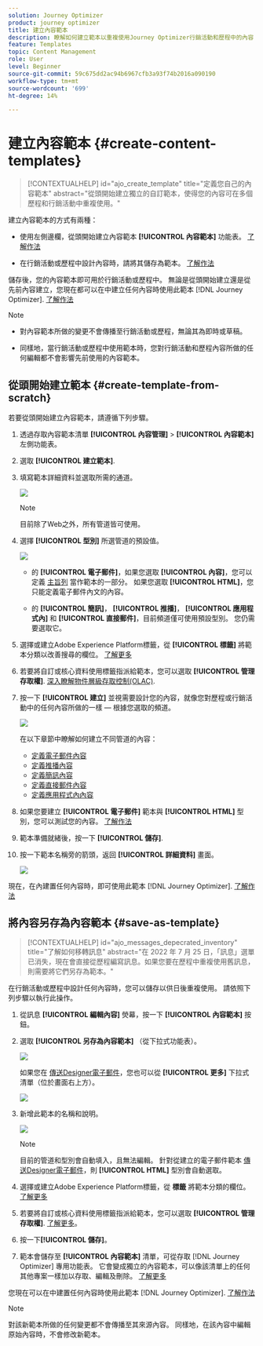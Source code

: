 ```yaml
---
solution: Journey Optimizer
product: journey optimizer
title: 建立內容範本
description: 瞭解如何建立範本以重複使用Journey Optimizer行銷活動和歷程中的內容
feature: Templates
topic: Content Management
role: User
level: Beginner
source-git-commit: 59c675dd2ac94b6967cfb3a93f74b2016a090190
workflow-type: tm+mt
source-wordcount: '699'
ht-degree: 14%

---
```



# 建立內容範本 {#create-content-templates}

>[!CONTEXTUALHELP]
>id="ajo_create_template"
>title="定義您自己的內容範本"
>abstract="從頭開始建立獨立的自訂範本，使得您的內容可在多個歷程和行銷活動中重複使用。"

建立內容範本的方式有兩種：

* 使用左側邊欄，從頭開始建立內容範本 **[!UICONTROL 內容範本]** 功能表。 [了解作法](#create-template-from-scratch)

* 在行銷活動或歷程中設計內容時，請將其儲存為範本。 [了解作法](#save-as-template)

儲存後，您的內容範本即可用於行銷活動或歷程中。 無論是從頭開始建立還是從先前內容建立，您現在都可以在中建立任何內容時使用此範本 [!DNL Journey Optimizer]. [了解作法](#use-content-templates)

>[!NOTE]
>
>* 對內容範本所做的變更不會傳播至行銷活動或歷程，無論其為即時或草稿。
>
>* 同樣地，當行銷活動或歷程中使用範本時，您對行銷活動和歷程內容所做的任何編輯都不會影響先前使用的內容範本。

## 從頭開始建立範本 {#create-template-from-scratch}

若要從頭開始建立內容範本，請遵循下列步驟。

1. 透過存取內容範本清單 **[!UICONTROL 內容管理]** > **[!UICONTROL 內容範本]** 左側功能表。

1. 選取 **[!UICONTROL 建立範本]**.

1. 填寫範本詳細資料並選取所需的通道。

   ![](assets/content-template-channels.png)

   >[!NOTE]
   >
   >目前除了Web之外，所有管道皆可使用。

1. 選擇 **[!UICONTROL 型別]** 所選管道的預設值。

   ![](assets/content-template-type.png)

   * 的 **[!UICONTROL 電子郵件]**，如果您選取 **[!UICONTROL 內容]**，您可以定義 [主旨列](../email/create-email.md#define-email-content) 當作範本的一部分。 如果您選取 **[!UICONTROL HTML]**，您只能定義電子郵件內文的內容。

   * 的 **[!UICONTROL 簡訊]**， **[!UICONTROL 推播]**， **[!UICONTROL 應用程式內]** 和 **[!UICONTROL 直接郵件]**，目前頻道僅可使用預設型別。 您仍需要選取它。

1. 選擇或建立Adobe Experience Platform標籤，從 **[!UICONTROL 標籤]** 將範本分類以改善搜尋的欄位。 [了解更多](../start/search-filter-categorize.md#tags)

1. 若要將自訂或核心資料使用標籤指派給範本，您可以選取 **[!UICONTROL 管理存取權]**. [深入瞭解物件層級存取控制(OLAC)](../administration/object-based-access.md).

1. 按一下 **[!UICONTROL 建立]** 並視需要設計您的內容，就像您對歷程或行銷活動中的任何內容所做的一樣 — 根據您選取的頻道。

   ![](assets/content-template-edition.png)

   在以下章節中瞭解如何建立不同管道的內容：
   * [定義電子郵件內容](../email/get-started-email-design.md)
   * [定義推播內容](../push/design-push.md)
   * [定義簡訊內容](../sms/create-sms.md#sms-content)
   * [定義直接郵件內容](../direct-mail/create-direct-mail.md)
   * [定義應用程式內內容](../in-app/design-in-app.md)

1. 如果您要建立 **[!UICONTROL 電子郵件]** 範本與 **[!UICONTROL HTML]** 型別，您可以測試您的內容。 [了解作法](#test-template)

1. 範本準備就緒後，按一下 **[!UICONTROL 儲存]**.

1. 按一下範本名稱旁的箭頭，返回 **[!UICONTROL 詳細資料]** 畫面。

   ![](assets/content-template-back.png)

現在，在內建置任何內容時，即可使用此範本 [!DNL Journey Optimizer]. [了解作法](#use-content-templates)

## 將內容另存為內容範本 {#save-as-template}

>[!CONTEXTUALHELP]
>id="ajo_messages_depecrated_inventory"
>title="了解如何移轉訊息"
>abstract="在 2022 年 7 月 25 日，「訊息」選單已消失，現在會直接從歷程編寫訊息。如果您要在歷程中重複使用舊訊息，則需要將它們另存為範本。"

在行銷活動或歷程中設計任何內容時，您可以儲存以供日後重複使用。 請依照下列步驟以執行此操作。

1. 從訊息 **[!UICONTROL 編輯內容]** 熒幕，按一下 **[!UICONTROL 內容範本]** 按鈕。

1. 選取 **[!UICONTROL 另存為內容範本]** （從下拉式功能表）。

   ![](assets/content-template-button-save.png)

   如果您在 [傳送Designer電子郵件](../email/get-started-email-design.md)，您也可以從 **[!UICONTROL 更多]** 下拉式清單（位於畫面右上方）。

   ![](assets/content-template-more-button-save.png)

1. 新增此範本的名稱和說明。

   ![](assets/content-template-name.png)

   >[!NOTE]
   >
   >目前的管道和型別會自動填入，且無法編輯。 針對從建立的電子郵件範本 [傳送Designer電子郵件](../email/get-started-email-design.md)，則 **[!UICONTROL HTML]** 型別會自動選取。

1. 選擇或建立Adobe Experience Platform標籤，從 **標籤** 將範本分類的欄位。 [了解更多](../start/search-filter-categorize.md#tags)

1. 若要將自訂或核心資料使用標籤指派給範本，您可以選取 **[!UICONTROL 管理存取權]**. [了解更多](../administration/object-based-access.md)。

1. 按一下&#x200B;**[!UICONTROL 儲存]**。

1. 範本會儲存至 **[!UICONTROL 內容範本]** 清單，可從存取 [!DNL Journey Optimizer] 專用功能表。 它會變成獨立的內容範本，可以像該清單上的任何其他專案一樣加以存取、編輯及刪除。 [了解更多](#access-manage-templates)

您現在可以在中建置任何內容時使用此範本 [!DNL Journey Optimizer]. [了解作法](#use-content-templates)

>[!NOTE]
>
>對該新範本所做的任何變更都不會傳播至其來源內容。 同樣地，在該內容中編輯原始內容時，不會修改新範本。
